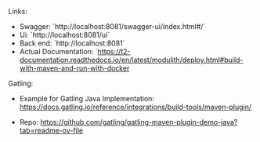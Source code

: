 Links:

- Swagger: ´http://localhost:8081/swagger-ui/index.html#/´
- Ui: ´http://localhost:8081/ui´
- Back end: ´http://localhost:8081´
- Actual Documentation: ´https://t2-documentation.readthedocs.io/en/latest/modulith/deploy.html#build-with-maven-and-run-with-docker


Gatling:
- Example for Gatling Java Implementation: https://docs.gatling.io/reference/integrations/build-tools/maven-plugin/ 

- Repo: https://github.com/gatling/gatling-maven-plugin-demo-java?tab=readme-ov-file